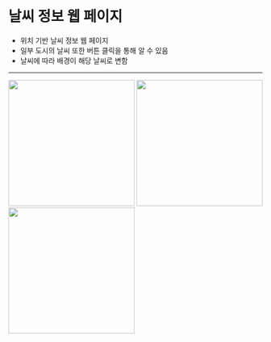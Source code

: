 # 날씨 정보 웹 페이지
- 위치 기반 날씨 정보 웹 페이지
- 일부 도시의 날씨 또한 버튼 클릭을 통해 알 수 있음
- 날씨에 따라 배경이 해당 날씨로 변함
-------------
<img src="https://github.com/user-attachments/assets/47399f46-af9c-4098-9b51-ed850b99797e" width="250px" />
<img src="https://github.com/user-attachments/assets/ef78e92f-9366-4188-aea7-5ebfa53d211f" width="250px" />
<img src="https://github.com/user-attachments/assets/c0060c80-442a-476d-bddf-a71fc5f602f5" width="250px" />
